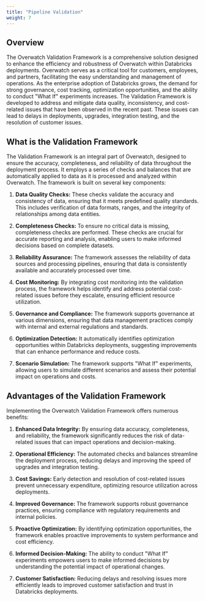 ```yaml
---
title: "Pipeline Validation"
weight: 7
---
```


## Overview

The Overwatch Validation Framework is a comprehensive solution designed to enhance the efficiency and robustness of
Overwatch within Databricks deployments. Overwatch serves as a critical tool for customers, employees, and partners,
facilitating the easy understanding and management of operations. As the enterprise adoption of Databricks grows,
the demand for strong governance, cost tracking, optimization opportunities, and the ability to conduct "What If"
experiments increases. The Validation Framework is developed to address and mitigate data quality, inconsistency,
and cost-related issues that have been observed in the recent past. These issues can lead to delays in deployments,
upgrades, integration testing, and the resolution of customer issues.

## What is the Validation Framework

The Validation Framework is an integral part of Overwatch, designed to ensure the accuracy, completeness, and reliability of data throughout the deployment process. It employs a series of checks and balances that are automatically applied to data as it is processed and analyzed within Overwatch. The framework is built on several key components:

1. **Data Quality Checks:** These checks validate the accuracy and consistency of data, ensuring that it meets predefined quality standards. This includes verification of data formats, ranges, and the integrity of relationships among data entities.

2. **Completeness Checks:** To ensure no critical data is missing, completeness checks are performed. These checks are crucial for accurate reporting and analysis, enabling users to make informed decisions based on complete datasets.

3. **Reliability Assurance:** The framework assesses the reliability of data sources and processing pipelines, ensuring that data is consistently available and accurately processed over time.

4. **Cost Monitoring:** By integrating cost monitoring into the validation process, the framework helps identify and address potential cost-related issues before they escalate, ensuring efficient resource utilization.

5. **Governance and Compliance:** The framework supports governance at various dimensions, ensuring that data management practices comply with internal and external regulations and standards.

6. **Optimization Detection:** It automatically identifies optimization opportunities within Databricks deployments, suggesting improvements that can enhance performance and reduce costs.

7. **Scenario Simulation:** The framework supports "What If" experiments, allowing users to simulate different scenarios and assess their potential impact on operations and costs.

## Advantages of the Validation Framework

Implementing the Overwatch Validation Framework offers numerous benefits:

1. **Enhanced Data Integrity:** By ensuring data accuracy, completeness, and reliability, the framework significantly reduces the risk of data-related issues that can impact operations and decision-making.

2. **Operational Efficiency:** The automated checks and balances streamline the deployment process, reducing delays and improving the speed of upgrades and integration testing.

3. **Cost Savings:** Early detection and resolution of cost-related issues prevent unnecessary expenditure, optimizing resource utilization across deployments.

4. **Improved Governance:** The framework supports robust governance practices, ensuring compliance with regulatory requirements and internal policies.

5. **Proactive Optimization:** By identifying optimization opportunities, the framework enables proactive improvements to system performance and cost efficiency.

6. **Informed Decision-Making:** The ability to conduct "What If" experiments empowers users to make informed decisions by understanding the potential impact of operational changes.

7. **Customer Satisfaction:** Reducing delays and resolving issues more efficiently leads to improved customer satisfaction and trust in Databricks deployments.

